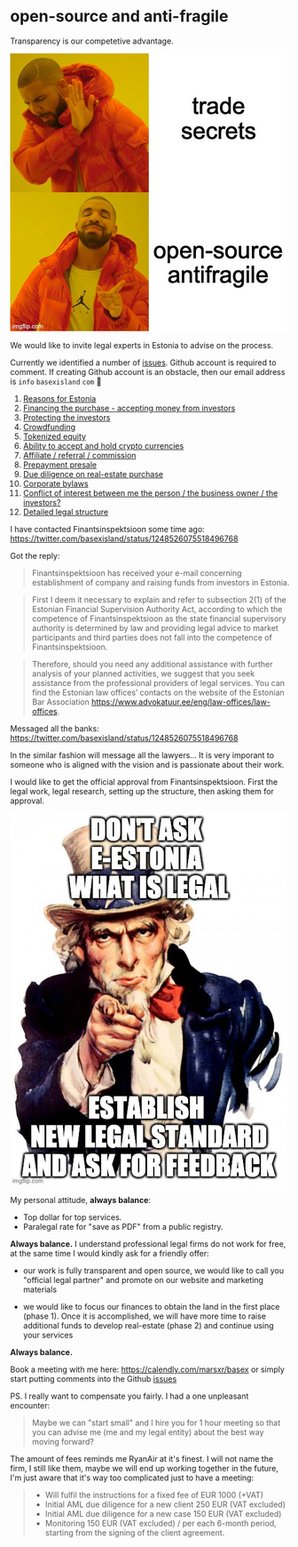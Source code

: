 # open-source and anti-fragile

Transparency is our competetive advantage.

![](trade-secrets.jpeg)

We would like to invite legal experts in Estonia to advise on the process.

Currently we identified a number of [issues](https://github.com/basexisland/legal/issues). Github account is required to comment. If creating Github account is an obstacle, then our email address is `info` `basexisland` `com` 💌

1. [Reasons for Estonia](https://github.com/basexisland/legal/issues/1)
2. [Financing the purchase - accepting money from investors](https://github.com/basexisland/legal/issues/2)
3. [Protecting the investors](https://github.com/basexisland/legal/issues/3)
4. [Crowdfunding](https://github.com/basexisland/legal/issues/4)
5. [Tokenized equity](https://github.com/basexisland/legal/issues/5)
6. [Ability to accept and hold crypto currencies](https://github.com/basexisland/legal/issues/6)
7. [Affiliate / referral / commission](https://github.com/basexisland/legal/issues/7)
8. [Prepayment presale](https://github.com/basexisland/legal/issues/8)
9. [Due diligence on real-estate purchase](https://github.com/basexisland/legal/issues/9)
10. [Corporate bylaws](https://github.com/basexisland/legal/issues/10)
11. [Conflict of interest between me the person / the business owner / the investors?](https://github.com/basexisland/legal/issues/11)
12. [Detailed legal structure](https://github.com/basexisland/legal/issues/12)


I have contacted Finantsinspektsioon some time ago: https://twitter.com/basexisland/status/1248526075518496768

Got the reply:

> Finantsinspektsioon has received your e-mail concerning establishment of company and raising funds from investors in Estonia.

> First I deem it necessary to explain and refer to subsection 2(1) of the Estonian Financial Supervision Authority Act, according to which the competence of Finantsinspektsioon as the state financial supervisory authority is determined by law and providing legal advice to market participants and third parties does not fall into the competence of Finantsinspektsioon.

> Therefore, should you need any additional assistance with further analysis of your planned activities, we suggest that you seek assistance from the professional providers of legal services. You can find the Estonian law offices’ contacts on the website of the Estonian Bar Association https://www.advokatuur.ee/eng/law-offices/law-offices.

Messaged all the banks: https://twitter.com/basexisland/status/1248526075518496768

In the similar fashion will message all the lawyers... It is very imporant to someone who is aligned with the vision and is passionate about their work.

I would like to get the official approval from Finantsinspektsioon. First the legal work, legal research, setting up the structure, then asking them for approval.

![](uncle-sam-legal.png)

My personal attitude, **always balance**:
* Top dollar for top services.
* Paralegal rate for "save as PDF" from a public registry.

**Always balance.** I understand professional legal firms do not work for free, at the same time I would kindly ask for a friendly offer:

* our work is fully transparent and open source, we would like to call you "official legal partner" and promote on our website and marketing materials

* we would like to focus our finances to obtain the land in the first place (phase 1). Once it is accomplished, we will have more time to raise additional funds to develop real-estate (phase 2) and continue using your services

**Always balance.**

Book a meeting with me here: https://calendly.com/marsxr/basex or simply start putting comments into the Github [issues](https://github.com/basexisland/legal/issues)

PS. I really want to compensate you fairly. I had a one unpleasant encounter:

> Maybe we can "start small" and I hire you for 1 hour meeting so that you can advise me (me and my legal entity) about the best way moving forward?

The amount of fees reminds me RyanAir at it's finest. I will not name the firm, I still like them, maybe we will end up working together in the future, I'm just aware that it's way too complicated just to have a meeting:

> * Will fulfil the instructions for a fixed fee of EUR 1000 (+VAT)
> * Initial AML due diligence for a new client 250 EUR (VAT excluded)
> * Initial AML due diligence for a new case 150 EUR (VAT excluded)
> * Monitoring 150 EUR (VAT excluded) / per each 6-month period, starting from the signing of the client agreement.
